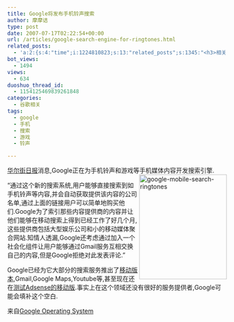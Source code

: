 ```yaml
---
title: Google将发布手机铃声搜索
author: 摩摩诘
type: post
date: 2007-07-17T02:22:54+00:00
url: /articles/google-search-engine-for-ringtones.html
related_posts:
  - 'a:2:{s:4:"time";i:1224810823;s:13:"related_posts";s:1345:"<h3>相关日志</h3><ul class="related_post"><li><a href="http://www.digglife.cn/articles/google-android-sdk.html" title="[视频+截图]Google发布Android SDK">[视频+截图]Google发布Android SDK</a></li><li><a href="http://www.digglife.cn/articles/popular-feeds-in-google-reader.html" title="Google Reader中文版里的推荐Feeds">Google Reader中文版里的推荐Feeds</a></li><li><a href="http://www.digglife.cn/articles/google-earth-social-networking.html" title="Google Earth年内推出虚拟世界服务?">Google Earth年内推出虚拟世界服务?</a></li><li><a href="http://www.digglife.cn/articles/google-earth-flight-simulator.html" title="Google Earth的复活节彩蛋:模拟飞行">Google Earth的复活节彩蛋:模拟飞行</a></li><li><a href="http://www.digglife.cn/articles/10-clever-tricks-of-google-search.html" title="值得了解的7个Google搜索技巧">值得了解的7个Google搜索技巧</a></li><li><a href="http://www.digglife.cn/articles/how-to-download-published-google-docs.html" title="如何下载公开的Google文档和电子表格">如何下载公开的Google文档和电子表格</a></li><li><a href="http://www.digglife.cn/articles/programing-languages-map-in-google-maps.html" title="编程语言的Google地图:Hello World!世界">编程语言的Google地图:Hello World!世界</a></li></ul>";}'
bot_views:
  - 1494
views:
  - 634
duoshuo_thread_id:
  - 1154125469839261848
categories:
  - 谷歌相关
tags:
  - google
  - 手机
  - 搜索
  - 游戏
  - 铃声

---
```

<a target="_blank" href="http://online.wsj.com/article/SB118461672269867869.html">华尔街日报</a>消息,Google正在为手机铃声和游戏等手机媒体内容开发搜索引擎.<a atomicselection="true" href="https://www.digglife.net/wp-content/uploads/3/379/2007/07/google-mobile-search-ringtones.png"><img align="right" width="201" src="https://www.digglife.net/wp-content/uploads/3/379/2007/07/google-mobile-search-ringtones-thumb.png" alt="google-mobile-search-ringtones" height="240" /></a>

&#8220;通过这个新的搜索系统,用户能够直接搜索到如手机铃声等内容,并会自动获取提供该内容的公司名单,通过上面的链接用户可以简单地购买他们.Google为了索引那些内容提供商的内容并让他们能够在移动搜索上得到已经工作了好几个月,这些提供商包括大型娱乐公司和小的移动媒体聚合网站.知情人透漏,Google还考虑通过加入一个社会化组件让用户能够通过Gmail服务互相交换自己的内容,但是Google拒绝对此发表评论.&#8221;

Google已经为它大部分的搜索服务推出了<a target="_blank" href="http://www.google.com/mobile/">移动版本</a>,Gmail,Google Maps,Youtube等,甚至现在还在<a target="_blank" href="http://www.cnbeta.com/article.php?sid=31667">测试Adsense的移动版</a>.事实上在这个领域还没有很好的服务提供者,Google可能会填补这个空白.

来自<a target="_blank" href="http://googlesystem.blogspot.com/">Google Operating System</a>
